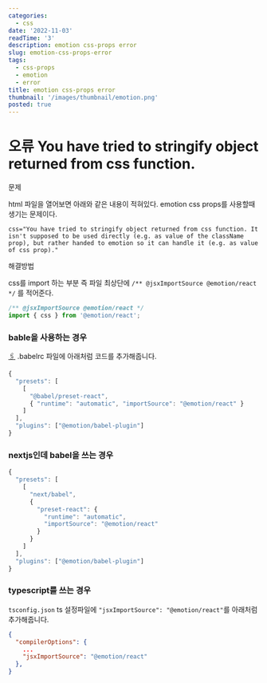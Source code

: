 ```yaml
---
categories:
  - css
date: '2022-11-03'
readTime: '3'
description: emotion css-props error
slug: emotion-css-props-error
tags:
  - css-props
  - emotion
  - error
title: emotion css-props error
thumbnail: '/images/thumbnail/emotion.png'
posted: true
---
```


# 오류 You have tried to stringify object returned from css function.

문제

html 파일을 열어보면 아래와 같은 내용이 적혀있다.
emotion css props를 사용할때 생기는 문제이다.

```text
css="You have tried to stringify object returned from css function. It isn't supposed to be used directly (e.g. as value of the className prop), but rather handed to emotion so it can handle it (e.g. as value of css prop)."
```

해결방법

css를 import 하는 부분 즉 파일 최상단에 `/** @jsxImportSource @emotion/react */` 를 적어준다.

```javascript
/** @jsxImportSource @emotion/react */
import { css } from '@emotion/react';
```

### bable을 사용하는 경우

[🖇️](https://emotion.sh/docs/css-prop#babel-preset)
.babelrc 파일에 아래처럼 코드를 추가해줍니다.

```javascript
{
  "presets": [
    [
      "@babel/preset-react",
      { "runtime": "automatic", "importSource": "@emotion/react" }
    ]
  ],
  "plugins": ["@emotion/babel-plugin"]
}
```

### nextjs인데 babel을 쓰는 경우

```javascript
{
  "presets": [
    [
      "next/babel",
      {
        "preset-react": {
          "runtime": "automatic",
          "importSource": "@emotion/react"
        }
      }
    ]
  ],
  "plugins": ["@emotion/babel-plugin"]
}
```

### typescript를 쓰는 경우

`tsconfig.json` ts 설정파일에 `"jsxImportSource": "@emotion/react"`를 아래처럼 추가해줍니다.

```json
{
  "compilerOptions": {
    ...
    "jsxImportSource": "@emotion/react"
  },
}
```
